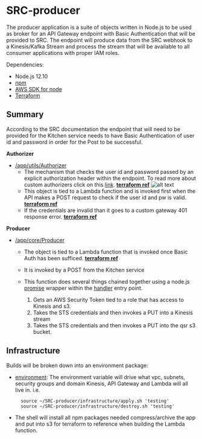 # SRC-producer

The producer application is a suite of objects written in Node.js to be used as broker for an API Gateway endpoint with Basic Authentication that will be provided to SRC. The endpoint will produce data from the SRC webhook to a Kinesis/Kafka Stream and process the stream that will be available to all consumer applications with proper IAM roles.

Dependencies:

* Node.js 12.10
* [npm](https://docs.npmjs.com/cli/install)
* [AWS SDK for node](https://aws.amazon.com/sdk-for-node-js/)
* [Terraform](https://learn.hashicorp.com/terraform/getting-started/install.html)



Summary
-
According to the SRC documentation the endpoint that will need to be provided for the Kitchen service needs to have Basic Authentication of user id and password in order for the Post to be successful. 

**Authorizer**        
   - [/app/utils/Authorizer](./app/utils/Authorizer.js)
        * The mechanism that checks the user id and password passed by an explicit authorization header within the endpoint. To read more about custom authorizers click on this [link](https://docs.aws.amazon.com/apigateway/latest/developerguide/apigateway-use-lambda-authorizer.html). **[terraform ref](https://github.com/polyglotDataNerd/SRC-producer/blob/master/infrastructure/modules/apigateway/main.tf#L224)**
        ![alt text](https://docs.aws.amazon.com/apigateway/latest/developerguide/images/custom-auth-workflow.png)
        * This object is tied to a Lambda function and is invoked first when the API makes a POST request to check if the user id and pw is valid. **[terraform ref](./infrastructure/modules/apigateway/main.tf#L316)**
        * If the credentials are invalid than it goes to a custom gateway 401 response error. **[terraform ref](./infrastructure/modules/apigateway/main.tf#L184)**
  
**Producer**        
   - [/app/core/Producer](./app/core/Producer.js)
        * The object is tied to a Lambda function that is invoked once Basic Auth has been sufficed.  **[terraform ref](./infrastructure/modules/apigateway/main.tf#L220)** 
        * It is invoked by a POST from the Kitchen service
        * This function does several things chained together using a node.js [promise](http://bluebirdjs.com/docs/api-reference.html) wrapper within the [handler](./Handler.js#L38) entry point.
             
             1. Gets an AWS Security Token tied to a role that has access to Kinesis and s3. 
             2. Takes the STS credentials and then invokes a PUT into a Kinesis stream
             3. Takes the STS credentials and then invokes a PUT into the qsr s3 bucket. 
                           
Infrastructure
-          
    
Builds will be broken down into an environment package:

* [environment](./infrastructure): The environment variable will drive what vpc, subnets, security groups and domain Kinesis, API Gateway and Lambda will all live in. i.e. 

        source ~/SRC-producer/infrastructure/apply.sh 'testing'
        source ~/SRC-producer/infrastructure/destroy.sh 'testing'
        
* The shell will install all npm packages needed compress/archive the app and put into s3 for terraform to reference when building the Lambda function.           
 